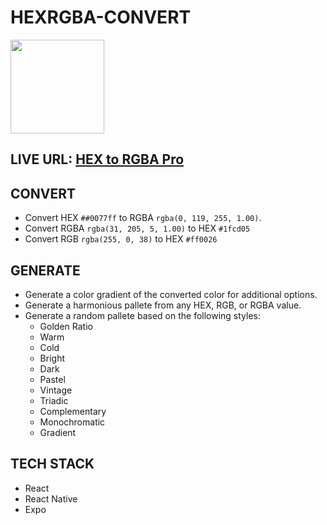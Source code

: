# HEXRGBA-CONVERT
<img src="https://user-images.githubusercontent.com/96096362/220907427-d66f3ff7-8e7b-4d2b-b9f8-99a015c8e721.png" width="150" height="150">

## LIVE URL: [HEX to RGBA Pro](https://hextorgbapro.com/)

## CONVERT
* Convert HEX `##0077ff` to RGBA `rgba(0, 119, 255, 1.00)`.
* Convert RGBA `rgba(31, 205, 5, 1.00)` to HEX `#1fcd05`
* Convert RGB `rgba(255, 0, 38)` to HEX `#ff0026`

## GENERATE
* Generate a color gradient of the converted color for additional options.
* Generate a harmonious pallete from any HEX, RGB, or RGBA value.
* Generate a random pallete based on the following styles:
  - Golden Ratio
  - Warm
  - Cold
  - Bright
  - Dark
  - Pastel
  - Vintage
  - Triadic
  - Complementary
  - Monochromatic
  - Gradient
  
 ## TECH STACK
 * React
 * React Native
 * Expo




